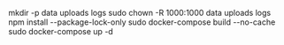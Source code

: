 mkdir -p data uploads logs
sudo chown -R 1000:1000 data uploads logs
npm install --package-lock-only
sudo docker-compose build --no-cache
sudo docker-compose up -d